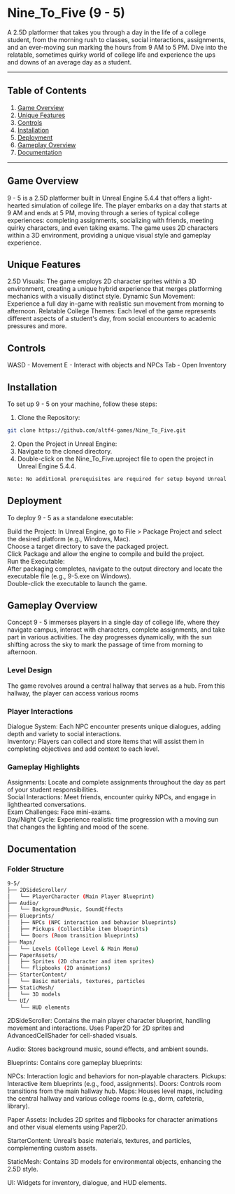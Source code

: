 # Nine_To_Five (9 - 5)

A 2.5D platformer that takes you through a day in the life of a college student, from the morning rush to classes, social interactions, assignments, and an ever-moving sun marking the hours from 9 AM to 5 PM. Dive into the relatable, sometimes quirky world of college life and experience the ups and downs of an average day as a student.

---

## Table of Contents
1. [Game Overview](#game-overview)
2. [Unique Features](#unique-features)
3. [Controls](#controls)
4. [Installation](#installation)
5. [Deployment](#deployment)
6. [Gameplay Overview](#gameplay-overview)
7. [Documentation](#documentation)

---

## Game Overview

9 - 5 is a 2.5D platformer built in Unreal Engine 5.4.4 that offers a light-hearted simulation of college life. The player embarks on a day that starts at 9 AM and ends at 5 PM, moving through a series of typical college experiences: completing assignments, socializing with friends, meeting quirky characters, and even taking exams. The game uses 2D characters within a 3D environment, providing a unique visual style and gameplay experience.

## Unique Features
2.5D Visuals: The game employs 2D character sprites within a 3D environment, creating a unique hybrid experience that merges platforming mechanics with a visually distinct style.
Dynamic Sun Movement: Experience a full day in-game with realistic sun movement from morning to afternoon.
Relatable College Themes: Each level of the game represents different aspects of a student's day, from social encounters to academic pressures and more.

## Controls
WASD - Movement
E - Interact with objects and NPCs
Tab - Open Inventory

## Installation
To set up 9 - 5 on your machine, follow these steps:

1. Clone the Repository: 
```bash
git clone https://github.com/altf4-games/Nine_To_Five.git
```
2. Open the Project in Unreal Engine: <br>
3. Navigate to the cloned directory. <br>
4. Double-click on the Nine_To_Five.uproject file to open the project in Unreal Engine 5.4.4. <br>
```bash
Note: No additional prerequisites are required for setup beyond Unreal Engine 5.4.4.
```

## Deployment
To deploy 9 - 5 as a standalone executable:

Build the Project:
In Unreal Engine, go to File > Package Project and select the desired platform (e.g., Windows, Mac). <br>
Choose a target directory to save the packaged project. <br>
Click Package and allow the engine to compile and build the project. <br>
Run the Executable: <br>
After packaging completes, navigate to the output directory and locate the executable file (e.g., 9-5.exe on Windows). <br>
Double-click the executable to launch the game. <br>

## Gameplay Overview
Concept
9 - 5 immerses players in a single day of college life, where they navigate campus, interact with characters, complete assignments, and take part in various activities. The day progresses dynamically, with the sun shifting across the sky to mark the passage of time from morning to afternoon.

### Level Design
The game revolves around a central hallway that serves as a hub. From this hallway, the player can access various rooms
### Player Interactions
Dialogue System: Each NPC encounter presents unique dialogues, adding depth and variety to social interactions. <br>
Inventory: Players can collect and store items that will assist them in completing objectives and add context to each level. <br>
### Gameplay Highlights
Assignments: Locate and complete assignments throughout the day as part of your student responsibilities. <br>
Social Interactions: Meet friends, encounter quirky NPCs, and engage in lighthearted conversations. <br>
Exam Challenges: Face mini-exams. <br>
Day/Night Cycle: Experience realistic time progression with a moving sun that changes the lighting and mood of the scene.


## Documentation
### Folder Structure
```bash
9-5/
├── 2DSideScroller/
│   └── PlayerCharacter (Main Player Blueprint)
├── Audio/
│   └── BackgroundMusic, SoundEffects
├── Blueprints/
│   ├── NPCs (NPC interaction and behavior blueprints)
│   ├── Pickups (Collectible item blueprints)
│   └── Doors (Room transition blueprints)
├── Maps/
│   └── Levels (College Level & Main Menu)
├── PaperAssets/
│   ├── Sprites (2D character and item sprites)
│   └── Flipbooks (2D animations)
├── StarterContent/
│   └── Basic materials, textures, particles
├── StaticMesh/
│   └── 3D models
└── UI/
    └── HUD elements
```
2DSideScroller: Contains the main player character blueprint, handling movement and interactions. Uses Paper2D for 2D sprites and AdvancedCellShader for cell-shaded visuals.

Audio: Stores background music, sound effects, and ambient sounds.

Blueprints: Contains core gameplay blueprints:

NPCs: Interaction logic and behaviors for non-playable characters.
Pickups: Interactive item blueprints (e.g., food, assignments).
Doors: Controls room transitions from the main hallway hub.
Maps: Houses level maps, including the central hallway and various college rooms (e.g., dorm, cafeteria, library).

Paper Assets: Includes 2D sprites and flipbooks for character animations and other visual elements using Paper2D.

StarterContent: Unreal’s basic materials, textures, and particles, complementing custom assets.

StaticMesh: Contains 3D models for environmental objects, enhancing the 2.5D style.

UI: Widgets for inventory, dialogue, and HUD elements.
